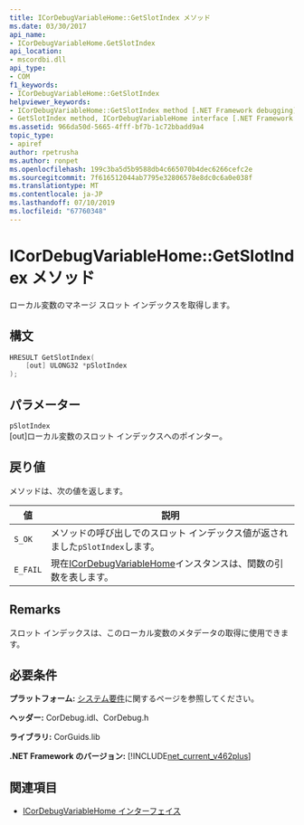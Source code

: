 ```yaml
---
title: ICorDebugVariableHome::GetSlotIndex メソッド
ms.date: 03/30/2017
api_name:
- ICorDebugVariableHome.GetSlotIndex
api_location:
- mscordbi.dll
api_type:
- COM
f1_keywords:
- ICorDebugVariableHome::GetSlotIndex
helpviewer_keywords:
- ICorDebugVariableHome::GetSlotIndex method [.NET Framework debugging]
- GetSlotIndex method, ICorDebugVariableHome interface [.NET Framework debugging]
ms.assetid: 966da50d-5665-4fff-bf7b-1c72bbadd9a4
topic_type:
- apiref
author: rpetrusha
ms.author: ronpet
ms.openlocfilehash: 199c3ba5d5b9588db4c665070b4dec6266cefc2e
ms.sourcegitcommit: 7f616512044ab7795e32806578e8dc0c6a0e038f
ms.translationtype: MT
ms.contentlocale: ja-JP
ms.lasthandoff: 07/10/2019
ms.locfileid: "67760348"
---
```

# <a name="icordebugvariablehomegetslotindex-method"></a>ICorDebugVariableHome::GetSlotIndex メソッド
ローカル変数のマネージ スロット インデックスを取得します。  
  
## <a name="syntax"></a>構文  
  
```cpp  
HRESULT GetSlotIndex(  
    [out] ULONG32 *pSlotIndex  
);  
```  
  
## <a name="parameters"></a>パラメーター  
 `pSlotIndex`  
 [out]ローカル変数のスロット インデックスへのポインター。  
  
## <a name="return-value"></a>戻り値  
 メソッドは、次の値を返します。  
  
|値|説明|  
|-----------|-----------------|  
|`S_OK`|メソッドの呼び出しでのスロット インデックス値が返されました`pSlotIndex`します。|  
|`E_FAIL`|現在[ICorDebugVariableHome](../../../../docs/framework/unmanaged-api/debugging/icordebugvariablehome-interface.md)インスタンスは、関数の引数を表します。|  
  
## <a name="remarks"></a>Remarks  
 スロット インデックスは、このローカル変数のメタデータの取得に使用できます。  
  
## <a name="requirements"></a>必要条件  
 **プラットフォーム:** [システム要件](../../../../docs/framework/get-started/system-requirements.md)に関するページを参照してください。  
  
 **ヘッダー:** CorDebug.idl、CorDebug.h  
  
 **ライブラリ:** CorGuids.lib  
  
 **.NET Framework のバージョン:** [!INCLUDE[net_current_v462plus](../../../../includes/net-current-v462plus-md.md)]  
  
## <a name="see-also"></a>関連項目

- [ICorDebugVariableHome インターフェイス](../../../../docs/framework/unmanaged-api/debugging/icordebugvariablehome-interface.md)
